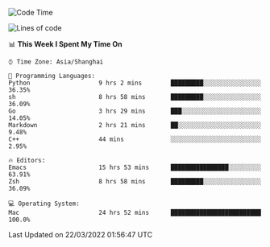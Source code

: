 <!--START_SECTION:waka-->
![Code Time](http://img.shields.io/badge/Code%20Time-677%20hrs%2015%20mins-blue)

![Lines of code](https://img.shields.io/badge/From%20Hello%20World%20I%27ve%20Written-22%20Thousand%20lines%20of%20code-blue)

📊 **This Week I Spent My Time On** 

```text
⌚︎ Time Zone: Asia/Shanghai

💬 Programming Languages: 
Python                   9 hrs 2 mins        █████████░░░░░░░░░░░░░░░░   36.35% 
sh                       8 hrs 58 mins       █████████░░░░░░░░░░░░░░░░   36.09% 
Go                       3 hrs 29 mins       ███░░░░░░░░░░░░░░░░░░░░░░   14.05% 
Markdown                 2 hrs 21 mins       ██░░░░░░░░░░░░░░░░░░░░░░░   9.48% 
C++                      44 mins             ░░░░░░░░░░░░░░░░░░░░░░░░░   2.95%

🔥 Editors: 
Emacs                    15 hrs 53 mins      ████████████████░░░░░░░░░   63.91% 
Zsh                      8 hrs 58 mins       █████████░░░░░░░░░░░░░░░░   36.09%

💻 Operating System: 
Mac                      24 hrs 52 mins      █████████████████████████   100.0%

```


 Last Updated on 22/03/2022 01:56:47 UTC
<!--END_SECTION:waka-->

